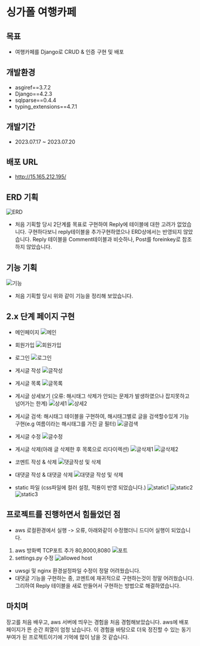 # 싱가폴 여행카페

## 목표
- 여행카페를 Django로 CRUD & 인증 구현 및 배포

## 개발환경
- asgiref==3.7.2
- Django==4.2.3
- sqlparse==0.4.4
- typing_extensions==4.7.1

## 개발기간
- 2023.07.17 ~ 2023.07.20

## 배포 URL
- http://15.165.212.195/

## ERD 기획
![ERD](./architecture/django-project1.png)

- 처음 기획할 당시 2단계를 목표로 구현하여 Reply에 테이블에 대한 고려가 없었습니다. 구현하다보니 reply테이블을 추가구현하였으나 ERD상에서는 반영되지 않았습니다. Reply 테이블을 Comment테이블과 비슷하나, Post를 foreinkey로 참조하지 않았습니다. 

## 기능 기획
![기능](./architecture/service%20mindmap.png)
 
 - 처음 기획할 당시 위와 같이 기능을 정리해 보았습니다. 

## 2.x 단계 페이지 구현
- 메인페이지
![메인](image-2.png)
- 회원가입
![회원가입](image-3.png)
- 로그인
![로그인](image-4.png)
- 게시글 작성
![글작성](image-6.png)
- 게시글 목록
![글목록](image-5.png)

- 게시글 상세보기 (오류: 해시태그 삭제가 안되는 문제가 발생하였으나 잡지못하고 넘어가는 한계)
![상세1](image-7.png)
![상세2](image-8.png)

- 게시글 검색: 해시태그 테이블을 구현하여, 해시태그별로 글을 검색할수있게 기능 구현(e.g 여름이라는 해시태그를 가진 글 필터)
![글검색](image-9.png)
- 게시글 수정
![글수정](image-10.png)
- 게시글 삭제(아래 글 삭제한 후 목록으로 리다이렉션)
![글삭제1](image-11.png)
![글삭제2](image-12.png)
- 코멘트 작성 & 삭제
![댓글작성 및 삭제](image-14.png)
- 대댓글 작성 & 대댓글 삭제
![대댓글 작성 및 삭제](image-15.png)
- static 파일 (css파일에 컬러 설정, 적용이 반영 되었습니다.)
![static1](image-18.png)
![static2](image-17.png)
![static3](image-16.png)


## 프로젝트를 진행하면서 힘들었던 점
- aws 로컬환경에서 실행 -> 오류, 아래와같이 수정했더니 드디어 실행이 되었습니다.
1. aws 방화벽 TCP포트 추가 80,8000,8080
![포트](image.png)
2. settings.py 수정
![allowed host](image-1.png)

- uwsgi 및 nginx 환경설정파일 수정이 정말 어려웠습니다.
- 대댓글 기능을 구현하는 중, 코멘트에 재귀적으로 구현하는것이 정말 어려웠습니다. 그리하여 Reply 테이블을 새로 만들어서 구현하는 방법으로 해결하였습니다.

## 마치며
장고를 처음 배우고, aws 서버에 띄우는 경험을 처음 경험해보았습니다. aws에 배포 페이지가 뜬 순간 희열이 엄청 났습니다. 이 경험을 바탕으로 더욱 정진할 수 있는 동기부여가 된 프로젝트이기에 기억에 많이 남을 것 같습니다.